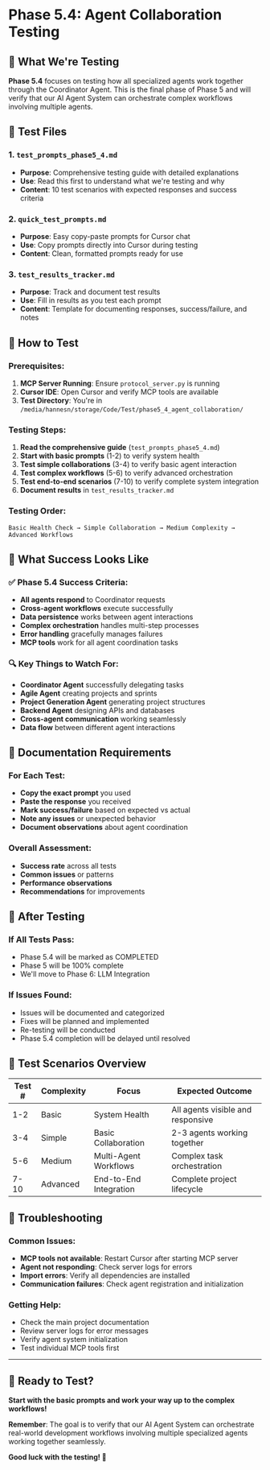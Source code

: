 # Phase 5.4: Agent Collaboration Testing

## 🎯 **What We're Testing**

**Phase 5.4** focuses on testing how all specialized agents work together through the Coordinator Agent. This is the final phase of Phase 5 and will verify that our AI Agent System can orchestrate complex workflows involving multiple agents.

## 📁 **Test Files**

### **1. `test_prompts_phase5_4.md`**
- **Purpose**: Comprehensive testing guide with detailed explanations
- **Use**: Read this first to understand what we're testing and why
- **Content**: 10 test scenarios with expected responses and success criteria

### **2. `quick_test_prompts.md`**
- **Purpose**: Easy copy-paste prompts for Cursor chat
- **Use**: Copy prompts directly into Cursor during testing
- **Content**: Clean, formatted prompts ready for use

### **3. `test_results_tracker.md`**
- **Purpose**: Track and document test results
- **Use**: Fill in results as you test each prompt
- **Content**: Template for documenting responses, success/failure, and notes

## 🚀 **How to Test**

### **Prerequisites:**
1. **MCP Server Running**: Ensure `protocol_server.py` is running
2. **Cursor IDE**: Open Cursor and verify MCP tools are available
3. **Test Directory**: You're in `/media/hannesn/storage/Code/Test/phase5_4_agent_collaboration/`

### **Testing Steps:**
1. **Read the comprehensive guide** (`test_prompts_phase5_4.md`)
2. **Start with basic prompts** (1-2) to verify system health
3. **Test simple collaborations** (3-4) to verify basic agent interaction
4. **Test complex workflows** (5-6) to verify advanced orchestration
5. **Test end-to-end scenarios** (7-10) to verify complete system integration
6. **Document results** in `test_results_tracker.md`

### **Testing Order:**
```
Basic Health Check → Simple Collaboration → Medium Complexity → Advanced Workflows
```

## 🎯 **What Success Looks Like**

### **✅ Phase 5.4 Success Criteria:**
- **All agents respond** to Coordinator requests
- **Cross-agent workflows** execute successfully
- **Data persistence** works between agent interactions
- **Complex orchestration** handles multi-step processes
- **Error handling** gracefully manages failures
- **MCP tools** work for all agent coordination tasks

### **🔍 Key Things to Watch For:**
- **Coordinator Agent** successfully delegating tasks
- **Agile Agent** creating projects and sprints
- **Project Generation Agent** generating project structures
- **Backend Agent** designing APIs and databases
- **Cross-agent communication** working seamlessly
- **Data flow** between different agent interactions

## 📝 **Documentation Requirements**

### **For Each Test:**
- **Copy the exact prompt** you used
- **Paste the response** you received
- **Mark success/failure** based on expected vs actual
- **Note any issues** or unexpected behavior
- **Document observations** about agent coordination

### **Overall Assessment:**
- **Success rate** across all tests
- **Common issues** or patterns
- **Performance observations**
- **Recommendations** for improvements

## 🚀 **After Testing**

### **If All Tests Pass:**
- Phase 5.4 will be marked as COMPLETED
- Phase 5 will be 100% complete
- We'll move to Phase 6: LLM Integration

### **If Issues Found:**
- Issues will be documented and categorized
- Fixes will be planned and implemented
- Re-testing will be conducted
- Phase 5.4 completion will be delayed until resolved

## 🎯 **Test Scenarios Overview**

| Test # | Complexity | Focus | Expected Outcome |
|--------|------------|-------|------------------|
| 1-2 | Basic | System Health | All agents visible and responsive |
| 3-4 | Simple | Basic Collaboration | 2-3 agents working together |
| 5-6 | Medium | Multi-Agent Workflows | Complex task orchestration |
| 7-10 | Advanced | End-to-End Integration | Complete project lifecycle |

## 🔧 **Troubleshooting**

### **Common Issues:**
- **MCP tools not available**: Restart Cursor after starting MCP server
- **Agent not responding**: Check server logs for errors
- **Import errors**: Verify all dependencies are installed
- **Communication failures**: Check agent registration and initialization

### **Getting Help:**
- Check the main project documentation
- Review server logs for error messages
- Verify agent system initialization
- Test individual MCP tools first

---

## 🎉 **Ready to Test?**

**Start with the basic prompts and work your way up to the complex workflows!**

**Remember**: The goal is to verify that our AI Agent System can orchestrate real-world development workflows involving multiple specialized agents working together seamlessly.

**Good luck with the testing! 🚀**
